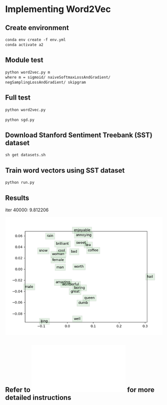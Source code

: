 # Implementing Word2Vec

## Create environment

```
conda env create -f env.yml
conda activate a2
```

## Module test

```
python word2vec.py m
where m = sigmoid/ naiveSoftmaxLossAndGradient/ negSamplingLossAndGradient/ skipgram
```

## Full test

```
python word2vec.py

python sgd.py
```

## Download Stanford Sentiment Treebank (SST) dataset

```
sh get datasets.sh
```

## Train word vectors using SST dataset

```
python run.py
```

## Results

iter 40000: 9.812206

![Word2Vec](a2/word_vectors.png)

## Refer to ![handout](a2/handout2.pdf) for more detailed instructions